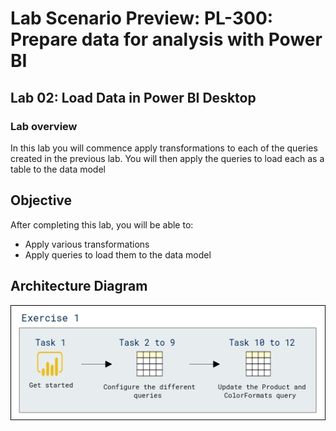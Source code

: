 # Lab Scenario Preview: PL-300: Prepare data for analysis with Power BI

## Lab 02: Load Data in Power BI Desktop

### Lab overview

In this lab you will commence apply transformations to each of the queries created in the previous lab. You will then apply the queries to load each as a table to the data model 

## Objective
  
After completing this lab, you will be able to:

- Apply various transformations
- Apply queries to load them to the data model

## Architecture Diagram

  ![](media/Mod2-PL300.png)
